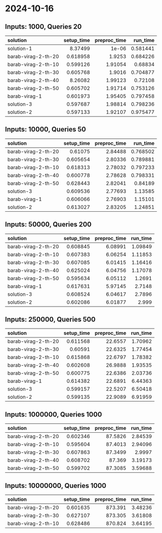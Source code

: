 # 2024-10-16

## Inputs: 1000, Queries 20

| solution            |   setup_time |   preproc_time |   run_time |
|:--------------------|-------------:|---------------:|-----------:|
| solution-1          |     8.37499  |        1e-06   |   0.581441 |
| barab-virag-2-th-20 |     0.618958 |        1.9253  |   0.684226 |
| barab-virag-2-th-10 |     0.599126 |        1.91054 |   0.68834  |
| barab-virag-2-th-30 |     0.605768 |        1.9016  |   0.704877 |
| barab-virag-2-th-40 |     8.26082  |        1.99123 |   0.72108  |
| barab-virag-2-th-50 |     0.605702 |        1.91714 |   0.753126 |
| barab-virag-1       |     0.601973 |        1.95405 |   0.797458 |
| solution-3          |     0.597687 |        1.98814 |   0.798236 |
| solution-2          |     0.597133 |        1.92107 |   0.975477 |

## Inputs: 10000, Queries 50

| solution            |   setup_time |   preproc_time |   run_time |
|:--------------------|-------------:|---------------:|-----------:|
| barab-virag-2-th-20 |     0.61075  |        2.84488 |   0.768502 |
| barab-virag-2-th-30 |     0.605654 |        2.80336 |   0.789881 |
| barab-virag-2-th-10 |     0.618313 |        2.78032 |   0.797233 |
| barab-virag-2-th-40 |     0.600778 |        2.78628 |   0.798331 |
| barab-virag-2-th-50 |     0.628443 |        2.82041 |   0.84189  |
| solution-3          |     0.609536 |        2.77693 |   1.13585  |
| barab-virag-1       |     0.606066 |        2.76903 |   1.15101  |
| solution-2          |     0.613027 |        2.83205 |   1.24851  |

## Inputs: 50000, Queries 200

| solution            |   setup_time |   preproc_time |   run_time |
|:--------------------|-------------:|---------------:|-----------:|
| barab-virag-2-th-20 |     0.608845 |        6.08991 |    1.09849 |
| barab-virag-2-th-10 |     0.607383 |        6.06254 |    1.11853 |
| barab-virag-2-th-30 |     0.607085 |        6.01415 |    1.16416 |
| barab-virag-2-th-40 |     0.625024 |        6.04756 |    1.17078 |
| barab-virag-2-th-50 |     0.595634 |        6.05112 |    1.2691  |
| barab-virag-1       |     0.617631 |        5.97145 |    2.7148  |
| solution-3          |     0.608524 |        6.04617 |    2.7896  |
| solution-2          |     0.602086 |        6.01877 |    2.999   |

## Inputs: 250000, Queries 500

| solution            |   setup_time |   preproc_time |   run_time |
|:--------------------|-------------:|---------------:|-----------:|
| barab-virag-2-th-20 |     0.611568 |        22.6557 |    1.70962 |
| barab-virag-2-th-30 |     0.60591  |        22.6325 |    1.77454 |
| barab-virag-2-th-10 |     0.615868 |        22.6797 |    1.78382 |
| barab-virag-2-th-40 |     0.602608 |        26.9888 |    1.93535 |
| barab-virag-2-th-50 |     0.600775 |        22.6386 |    2.03736 |
| barab-virag-1       |     0.614382 |        22.6891 |    6.44363 |
| solution-3          |     0.599157 |        22.5207 |    6.50418 |
| solution-2          |     0.599135 |        22.9089 |    6.91959 |

## Inputs: 1000000, Queries 1000

| solution            |   setup_time |   preproc_time |   run_time |
|:--------------------|-------------:|---------------:|-----------:|
| barab-virag-2-th-20 |     0.602346 |        87.5826 |    2.84539 |
| barab-virag-2-th-10 |     0.595604 |        87.4013 |    2.94096 |
| barab-virag-2-th-30 |     0.607863 |        87.3499 |    2.9997  |
| barab-virag-2-th-40 |     0.608702 |        87.369  |    3.19173 |
| barab-virag-2-th-50 |     0.599702 |        87.3085 |    3.59688 |

## Inputs: 10000000, Queries 1000

| solution            |   setup_time |   preproc_time |   run_time |
|:--------------------|-------------:|---------------:|-----------:|
| barab-virag-2-th-20 |     0.601635 |        873.391 |    3.48236 |
| barab-virag-2-th-30 |     0.627107 |        873.305 |    3.61808 |
| barab-virag-2-th-10 |     0.628486 |        870.824 |    3.64195 |